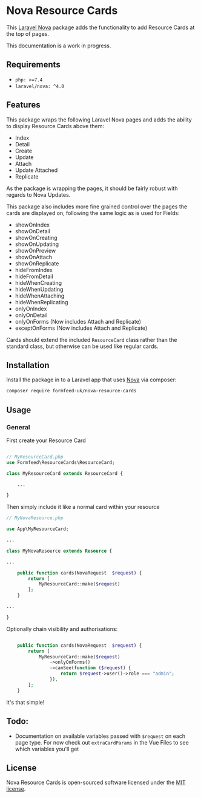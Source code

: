 # Nova Resource Cards

This [Laravel Nova](https://nova.laravel.com/) package adds the functionality to add Resource Cards at the top of pages.

This documentation is a work in progress.

## Requirements

- `php: >=7.4`
- `laravel/nova: ^4.0`

## Features

This package wraps the following Laravel Nova pages and adds the ability to display Resource Cards above them:

- Index
- Detail
- Create
- Update
- Attach
- Update Attached
- Replicate

As the package is wrapping the pages, it should be fairly robust with regards to Nova Updates.

This package also includes more fine grained control over the pages the cards are displayed on, following the same logic as is used for Fields:

- showOnIndex
- showOnDetail
- showOnCreating
- showOnUpdating
- showOnPreview
- showOnAttach
- showOnReplicate
- hideFromIndex
- hideFromDetail
- hideWhenCreating
- hideWhenUpdating
- hideWhenAttaching
- hideWhenReplicating
- onlyOnIndex
- onlyOnDetail
- onlyOnForms (Now includes Attach and Replicate)
- exceptOnForms (Now includes Attach and Replicate)

Cards should extend the included `ResourceCard` class rather than the standard class, but otherwise can be used like regular cards.

## Installation

Install the package in to a Laravel app that uses [Nova](https://nova.laravel.com) via composer:

```bash
composer require formfeed-uk/nova-resource-cards
```

## Usage

### General

First create your Resource Card

```php

// MyResourceCard.php
use Formfeed\ResourceCards\ResourceCard;

class MyResourceCard extends ResourceCard {

    ...

}

```

Then simply include it like a normal card within your resource

```php
// MyNovaResource.php

use App\MyResourceCard;

...

class MyNovaResource extends Resource {

...

    public function cards(NovaRequest  $request) {
        return [
            MyResourceCard::make($request)
        ];
    }

...

}
```

Optionally chain visibility and authorisations: 

```php

    public function cards(NovaRequest  $request) {
        return [
            MyResourceCard::make($request)
                ->onlyOnForms()
                ->canSee(function ($request) {
                    return $request->user()->role === "admin";
                }),
        ];
    }
```

It's that simple!

## Todo:

- Documentation on available variables passed with `$request` on each page type. For now check out `extraCardParams` in the Vue Files to see which variables you'll get

## License

Nova Resource Cards is open-sourced software licensed under the [MIT license](LICENSE.md).
